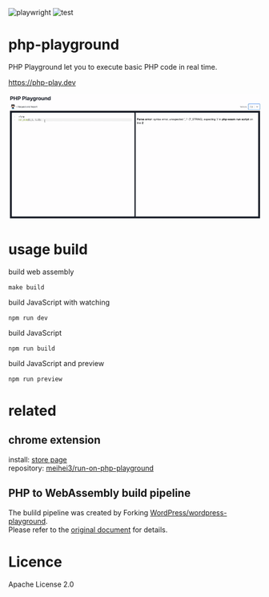 ![playwright](https://github.com/glassmonkey/php-playground/actions/workflows/playwright.yml/badge.svg?branch=master)
![test](https://github.com/glassmonkey/php-playground/actions/workflows/test.yml/badge.svg?branch=master)

# php-playground

PHP Playground let you to execute basic PHP code in real time.

https://php-play.dev

![demo](doc/demo.gif)

# usage build
build web assembly
```
make build
```

build JavaScript with watching
```
npm run dev
```

build JavaScript
```
npm run build
```

build JavaScript and preview
```
npm run preview
```

# related 

## chrome extension
install: [store page](https://chromewebstore.google.com/detail/run-on-php-playground/ddhmobhdfmhfckpkedkompdjdmpapeng)  
repository: [meihei3/run-on-php-playground](https://github.com/meihei3/run-on-php-playground)

## PHP to WebAssembly build pipeline

The bulild pipeline was created by Forking [WordPress/wordpress-playground](https://github.com/WordPress/wordpress-playground).  
Please refer to the [original document](https://wordpresswasm.readthedocs.io/en/latest/using-php-in-javascript/) for details.

# Licence

Apache License 2.0
